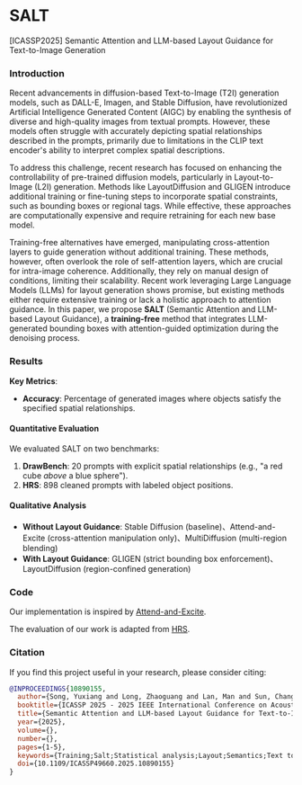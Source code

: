 # SALT
[ICASSP2025] Semantic Attention and LLM-based Layout Guidance for Text-to-Image Generation
### Introduction  

Recent advancements in diffusion-based Text-to-Image (T2I) generation models, such as DALL-E, Imagen, and Stable Diffusion, have revolutionized Artificial Intelligence Generated Content (AIGC) by enabling the synthesis of diverse and high-quality images from textual prompts. However, these models often struggle with accurately depicting spatial relationships described in the prompts, primarily due to limitations in the CLIP text encoder's ability to interpret complex spatial descriptions.  

To address this challenge, recent research has focused on enhancing the controllability of pre-trained diffusion models, particularly in Layout-to-Image (L2I) generation. Methods like LayoutDiffusion and GLIGEN introduce additional training or fine-tuning steps to incorporate spatial constraints, such as bounding boxes or regional tags. While effective, these approaches are computationally expensive and require retraining for each new base model.  

Training-free alternatives have emerged, manipulating cross-attention layers to guide generation without additional training. These methods, however, often overlook the role of self-attention layers, which are crucial for intra-image coherence. Additionally, they rely on manual design of conditions, limiting their scalability. Recent work leveraging Large Language Models (LLMs) for layout generation shows promise, but existing methods either require extensive training or lack a holistic approach to attention guidance. In this paper, we propose **SALT** (Semantic Attention and LLM-based Layout Guidance), a **training-free** method that integrates LLM-generated bounding boxes with attention-guided optimization during the denoising process. 

### Results  
**Key Metrics**:  
- **Accuracy**: Percentage of generated images where objects satisfy the specified spatial relationships.  

#### Quantitative Evaluation  
We evaluated SALT on two benchmarks:  
1. **DrawBench**: 20 prompts with explicit spatial relationships (e.g., "a red cube *above* a blue sphere").  
2. **HRS**: 898 cleaned prompts with labeled object positions.  

#### Qualitative Analysis   
- **Without Layout Guidance**: Stable Diffusion (baseline)、Attend-and-Excite (cross-attention manipulation only)、MultiDiffusion (multi-region blending)
- **With Layout Guidance**: GLIGEN (strict bounding box enforcement)、LayoutDiffusion (region-confined generation)

### Code 

Our implementation is inspired by [Attend-and-Excite](https://github.com/yuval-alaluf/Attend-and-Excite).  

The evaluation of our work is adapted from [HRS](https://github.com/eslambakr/HRS_benchmark).

### Citation
If you find this project useful in your research, please consider citing:
```bibtex
@INPROCEEDINGS{10890155,
  author={Song, Yuxiang and Long, Zhaoguang and Lan, Man and Sun, Changzhi and Zhou, Aimin and Chen, Yuefeng and Yuan, Hao and Cao, Fei},
  booktitle={ICASSP 2025 - 2025 IEEE International Conference on Acoustics, Speech and Signal Processing (ICASSP)}, 
  title={Semantic Attention and LLM-based Layout Guidance for Text-to-Image Generation}, 
  year={2025},
  volume={},
  number={},
  pages={1-5},
  keywords={Training;Salt;Statistical analysis;Layout;Semantics;Text to image;Benchmark testing;Signal processing;Diffusion models;Speech processing;diffusion models;text-to-image generation;attention mechanism;training-free method},
  doi={10.1109/ICASSP49660.2025.10890155}
}

